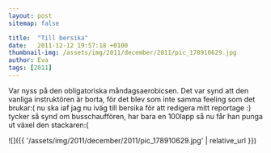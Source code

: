 ```yaml
---
layout: post
sitemap: false

title:  "Till bersika"
date:   2011-12-12 19:57:18 +0100
thumbnail-img: /assets/img/2011/december/2011/pic_178910629.jpg
author: Eva
tags: [2011]
---
```


Var nyss på den obligatoriska måndagsaerobicsen. Det var synd att den vanliga instruktören är borta, för det blev som inte samma feeling som det brukar:(  nu ska iaf  jag nu iväg till bersika för att redigera mitt reportage :) tycker så synd om busschauffören, har bara en 100lapp så nu får han punga ut växel den stackaren:(

![]({{ '/assets/img/2011/december/2011/pic_178910629.jpg'  | relative_url }})

